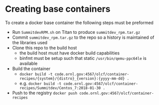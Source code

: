 # Creating base containers

To create a docker base container the following steps must be preformed

- Run `SummitdevRPM.sh` on Titan to produce `summitdev_rpm.tar.gz`
- Commit `summitdev_rpm.tar.gz` to the repo so a history is maintained of the libraries used
- Clone this repo to the build host
  - the build host must have docker build capabilities
  - binfmt must be setup such that static `/usr/bin/qemu-ppc64le` is available
- Build the container 
  - `docker build -t code.ornl.gov:4567/olcf/container-recipes/{system}/{distro}_{version}:{yyyy-mm-dd} .`
  - e.g. `docker build -t code.ornl.gov:4567/olcf/container-recipes/Summitdev/Centos_7:2018-01-30 .`
- Push to the registry `docker push code.ornl.gov:4567/olcf/container-recipes`